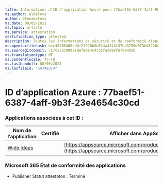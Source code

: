 ```yaml
---
title: Informations d’ID d’application Azure pour 77baef51-6387-4aff-9b3f-23e4654c30cd
ms.author: elmalova
author: elenamalova
ms.date: 08/05/2021
ms.topic: article
ms.service: attestation
certification_type: attested
description: Toutes les informations de sécurité et de conformité disponibles pour 77baef51-6387-4aff-9b3f-23e4654c30cd.
ms.openlocfilehash: bec38408d00ed4f21920b0b824a484b137bb3759d073bd5228ecb88e566a8a78
ms.sourcegitcommit: 717ca5bc90981def8914c4cd1fad992f67be4d5b
ms.translationtype: MT
ms.contentlocale: fr-FR
ms.lasthandoff: 08/06/2021
ms.locfileid: "54748374"
---
```

# <a name="azure-app-id-77baef51-6387-4aff-9b3f-23e4654c30cd"></a>ID d’application Azure : 77baef51-6387-4aff-9b3f-23e4654c30cd


### <a name="apps-associated-with-this-id"></a>Applications associées à cet ID :
| **Nom de l’application** | **Certifié** | **Afficher dans AppSource** |
|--------------|---------------|-----------------------|
| [Wide Ideas](https://docs.microsoft.com/microsoft-365-app-certification/forward/WA200000819) |  | [https://appsource.microsoft.com/product/office/WA200000819](https://appsource.microsoft.com/product/office/WA200000819) |

### <a name="microsoft-365-app-compliance-status"></a>Microsoft 365 État de conformité des applications
- Publisher Statut attestaton : Terminé
